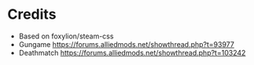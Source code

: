 # Credits
* Based on foxylion/steam-css
* Gungame https://forums.alliedmods.net/showthread.php?t=93977
* Deathmatch https://forums.alliedmods.net/showthread.php?t=103242
